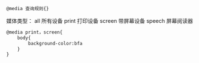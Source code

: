 ```html
@media 查询规则{}
```
媒体类型：
	all 所有设备
	print 打印设备
	screen 带屏幕设备
	speech 屏幕阅读器

```html
@media print，screen{
	body{
		background-color:bfa
	}
}
```

